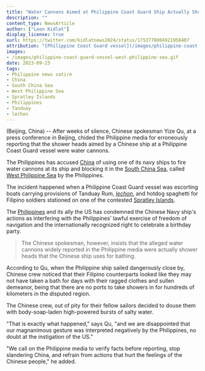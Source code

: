 ```yaml
---
title: "Water Cannons Aimed at Philippine Coast Guard Ship Actually Shower Heads, China Insists"
description: ""
content_type: NewsArticle
author: ["Leon Kidlat"]
display_license: true
xurl: https://twitter.com/kidlatnews2024/status/1753770004921958407
attribution: "[Philippine Coast Guard vessel](/images/philippine-coast-guard-vessel-west-philippine-sea.gif) photo from [Philippine Information Agency](https://pia.gov.ph/features/2022/12/20/pangarap-ng-mga-mangingisda-ng-la-union-tinupad-ng-bfar) (Public Domain)."
images:
- /images/philippine-coast-guard-vessel-west-philippine-sea.gif
date: 2023-09-23
tags:
- Philippine news satire
- China
- South China Sea
- West Philippine Sea
- Spratley Islands
- Philippines
- Tanduay
- lechon
---
```

(Beijing, China) -- After weeks of silence, Chinese spokesman Yize Qu, at a press conference in Beijing, chided the Philippine media for erroneously reporting that the shower heads aimed by a Chinese ship at a Philippine Coast Guard vessel were water cannons.

The Philippines has accused [China](/tags/china/) of using one of its navy ships to fire water cannons at its ship and blocking it in the [South China Sea](/tags/south-china-sea/), called [West Philippine Sea](/tags/west-philippine-sea/) by the Philippines.

The incident happened when a Philippine Coast Guard vessel was escorting boats carrying provisions of Tanduay Rum, *[lechon](https://en.wikipedia.org/wiki/Suckling_pig#Latin_countries)*, and hotdog spaghetti for Filipino soldiers stationed on one of the contested [Spratley Islands](/tags/spratley-islands/).

The [Philippines](/tags/philippines/) and its ally the US has condemned the Chinese Navy ship's actions as interfering with the Philippines’ lawful exercise of freedom of navigation and the internationally recognized right to celebrate a birthday party.

>The Chinese spokesman, however, insists that the alleged water cannons widely reported in the Philippine media were actually shower heads that the Chinese ship uses for bathing.

According to Qu, when the Philippine ship sailed dangerously close by, Chinese crew noticed that their Filipino counterparts looked like they may not have taken a bath for days with their ragged clothes and sullen demeanor, being that there are no ports to take showers in for hundreds of kilometers in the disputed region.

The Chinese crew, out of pity for their fellow sailors decided to douse them with body-soap-laden high-powered bursts of salty water.

"That is exactly what happened," says Qu, "and we are disappointed that our magnanimous gesture was interpreted negatively by the Philippines, no doubt at the instigation of the US."

"We call on the Philippine media to verify facts before reporting, stop slandering China, and refrain from actions that hurt the feelings of the Chinese people," he added.
